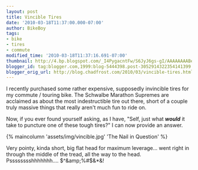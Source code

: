 ```yaml
---
layout: post
title: Vincible Tires
date: '2010-03-18T11:37:00.000-07:00'
author: BikeBoy
tags:
- bike
- tires
- commute
modified_time: '2010-03-18T11:37:16.691-07:00'
thumbnail: http://4.bp.blogspot.com/_I4PygacntFw/S6JyJ6gs-gI/AAAAAAAABeA/yLj-ER34EQI/s72-c/Photo+69.jpg
blogger_id: tag:blogger.com,1999:blog-5444398.post-3052914322354141399
blogger_orig_url: http://blog.chadfrost.com/2010/03/vincible-tires.html
---
```


I recently purchased some rather expensive, supposedly invincible tires for my 
commute / touring bike. The Schwalbe Marathon Supremes are acclaimed as about 
the most indestructible tire out there, short of a couple truly massive things 
that really aren't much fun to ride on. 

Now, if you ever found yourself asking, as I have, "Self, just what 
***would*** it take to puncture one of these tough tires?" I can now provide 
an answer. 
<!--more-->

{% maincolumn 'assets/img/vincible.jpg' 'The Nail in Question' %}

Very pointy, kinda short, big flat head for maximum leverage... went right in 
through the middle of the tread, all the way to the head. Psssssssshhhhhhh.... 
$^&amp;%#$&amp;*&amp;! 
